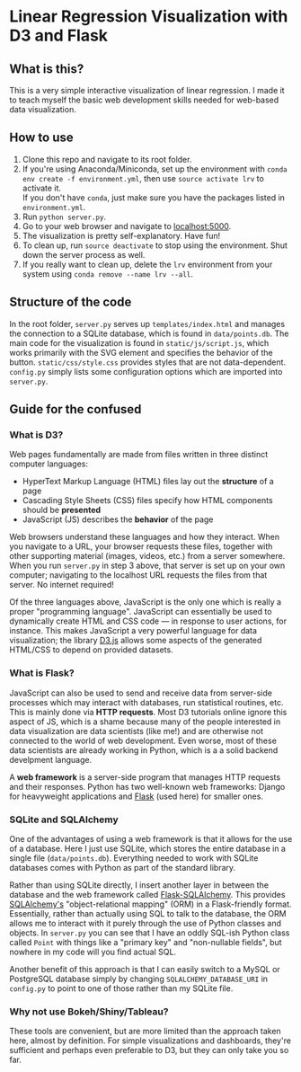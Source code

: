 # Linear Regression Visualization with D3 and Flask
## What is this?
This is a very simple interactive visualization of linear regression. I made it to teach myself the basic web development skills needed for web-based data visualization.

## How to use
1. Clone this repo and navigate to its root folder.
2. If you're using Anaconda/Miniconda, set up the environment with `conda env create -f environment.yml`, then use `source activate lrv` to activate it.<br />If you don't have `conda`, just make sure you have the packages listed in `environment.yml`.
3. Run `python server.py`.
4. Go to your web browser and navigate to [localhost:5000](http://localhost:5000).
5. The visualization is pretty self-explanatory. Have fun!
6. To clean up, run `source deactivate` to stop using the environment. Shut down the server process as well.
7. If you really want to clean up, delete the `lrv` environment from your system using `conda remove --name lrv --all`.

## Structure of the code
In the root folder, `server.py` serves up `templates/index.html` and manages the connection to a SQLite database, which is found in `data/points.db`. The main code for the visualization is found in `static/js/script.js`, which works primarily with the SVG element and specifies the behavior of the button. `static/css/style.css` provides styles that are not data-dependent. `config.py` simply lists some configuration options which are
imported into `server.py`.

## Guide for the confused
### What is D3?
Web pages fundamentally are made from files written in three distinct computer languages:
- HyperText Markup Language (HTML) files lay out the **structure** of a page
- Cascading Style Sheets (CSS) files specify how HTML components should be **presented**
- JavaScript (JS) describes the **behavior** of the page

Web browsers understand these languages and how they interact. When you navigate to a URL, your browser requests these files, together with other supporting material (images, videos, etc.) from a server somewhere. When you run `server.py` in step 3 above, that server is set up on your own computer; navigating to the localhost URL requests the files from that server. No internet required!

Of the three languages above, JavaScript is the only one which is really a proper "programming language". JavaScript can essentially be used to dynamically create HTML and CSS code &mdash; in response to user actions, for instance. This makes JavaScript a very powerful language for data visualization; the library [D3.js](https://d3js.org/) allows some aspects of the generated HTML/CSS to depend on provided datasets.

### What is Flask?
JavaScript can also be used to send and receive data from server-side processes which may interact with databases, run statistical routines, etc. This is mainly done via **HTTP requests**. Most D3 tutorials online ignore this aspect of JS, which is a shame because many of the people interested in data visualization are data scientists (like me!) and are otherwise not connected to the world of web development. Even worse, most of these data scientists are already working in Python, which is a a solid backend develpment language.

A **web framework** is a server-side program that manages HTTP requests and their responses. Python has two well-known web frameworks: Django for heavyweight applications and [Flask](http://flask.pocoo.org/) (used here) for smaller ones.

### SQLite and SQLAlchemy
One of the advantages of using a web framework is that it allows for the use of a database. Here I just use SQLite, which stores the entire database in a single file (`data/points.db`). Everything needed to work with SQLite databases comes with Python as part of the standard library.

Rather than using SQLite directly, I insert another layer in between the database and the web framework called [Flask-SQLAlchemy](http://flask-sqlalchemy.pocoo.org/2.3/). This provides [SQLAlchemy's](https://www.sqlalchemy.org/) "object-relational mapping" (ORM) in a Flask-friendly format. Essentially, rather than actually using SQL to talk to the database, the ORM allows me to interact with it purely through the use of Python classes and objects. In `server.py` you can see that I have an oddly SQL-ish Python class called `Point` with things like a "primary key" and "non-nullable fields", but nowhere in my code will you find actual SQL.

Another benefit of this approach is that I can easily switch to a MySQL or PostgreSQL database simply by changing `SQLALCHEMY_DATABASE_URI` in `config.py` to point to one of those rather than my SQLite file.

### Why not use Bokeh/Shiny/Tableau?
These tools are convenient, but are more limited than the approach taken here, almost by definition. For simple visualizations and dashboards, they're sufficient and perhaps even preferable to D3, but they can only take you so far.
